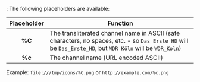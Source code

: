 : The following placeholders are available:

Placeholder | Function
:----------:| --------
**%C**      | The transliterated channel name in ASCII (safe characters, no spaces, etc. - so `Das Erste HD` will be `Das_Erste_HD`, but `WDR Köln` will be `WDR_Koln`)
**%c**      | The channel name (URL encoded ASCII)

Example: `file:///tmp/icons/%C.png` or `http://example.com/%c.png`
